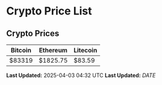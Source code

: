 # Crypto Price List

## Crypto Prices
| Bitcoin | Ethereum | Litecoin |
| ------- | -------- | -------- |
| $83319 | $1825.75 | $83.59 |
**Last Updated:** 2025-04-03 04:32 UTC
**Last Updated:** $DATE$
